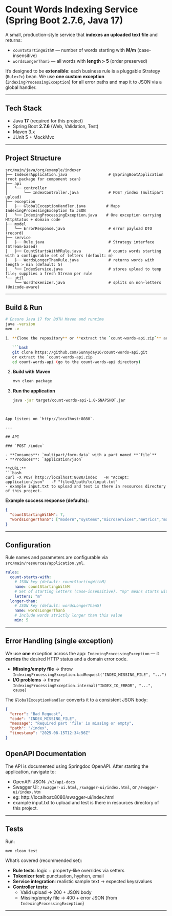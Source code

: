 # Count Words Indexing Service (Spring Boot 2.7.6, Java 17)

A small, production-style service that **indexes an uploaded text file** and returns:

- `countStartingWithM` — number of words starting with **M/m** (case-insensitive)
- `wordsLongerThan5` — all words with **length > 5** (order preserved)

It’s designed to be **extensible**: each business rule is a pluggable Strategy (`Rule<?>`) bean.
We use **one custom exception** (`IndexingProcessingException`) for all error paths and map it to JSON via a global handler.

---

## Tech Stack

- Java **17** (required for this project)
- Spring Boot **2.7.6** (Web, Validation, Test)
- Maven 3.x
- JUnit 5 + MockMvc

---

## Project Structure

```
src/main/java/org/example/indexer
├── IndexerApplication.java                  # @SpringBootApplication (root package for component scan)
├── api
│   └── controller
│       └── IndexController.java             # POST /index (multipart upload)
├── exception
│   ├── GlobalExceptionHandler.java         # Maps IndexingProcessingException to JSON
│   └── IndexingProcessingException.java    # One exception carrying HttpStatus + domain code
├── model
│   └── ErrorResponse.java                   # error payload DTO (record)
├── service
│   ├── Rule.java                            # Strategy interface (Stream-based)
│   ├── CountStartsWithMRule.java            # counts words starting with a configurable set of letters (default: m)
│   ├── WordsLongerThanRule.java             # returns words with length > min (default: 5)
│   └── IndexService.java                    # stores upload to temp file; supplies a fresh Stream per rule
└── util
    └── WordTokenizer.java                   # splits on non-letters (Unicode-aware)
```

---

## Build & Run

```bash
# Ensure Java 17 for BOTH Maven and runtime
java -version
mvn -v

1. **Clone the repository** or **extract the `count-words-api.zip`** archive

   ```bash
   git clone https://github.com/Sunnyday16/count-words-api.git
   or extract the `count-words-api.zip 
   cd count-words-api (go to the count-words-api directory)
   ```


2. **Build with Maven**

   ```bash
   mvn clean package
   ```

3. **Run the application**

   ```bash
   java -jar target/count-words-api-1.0-SNAPSHOT.jar
 
```

App listens on `http://localhost:8080`.

---

## API

### `POST /index`

- **Consumes**: `multipart/form-data` with a part named **`file`**
- **Produces**: `application/json`

**cURL:**
```bash
curl -X POST http://localhost:8080/index   -H "Accept: application/json"   -F "file=@/path/to/input.txt"
- example input.txt to upload and test is there in resources directory of this project.
```

**Example success response (defaults):**
```json
{
  "countStartingWithM": 7,
  "wordsLongerThan5": ["modern","systems","microservices","metrics","matter"]
}
```
---

## Configuration

Rule names and parameters are configurable via `src/main/resources/application.yml`.

```yaml
rules:
  count-starts-with:
    # JSON key (default: countStartingWithM)
    name: countStartingWithM
    # Set of starting letters (case-insensitive). "mp" means starts with m OR p.
    letters: "m"
  longer-than:
    # JSON key (default: wordsLongerThan5)
    name: wordsLongerThan5
    # Include words strictly longer than this value
    min: 5
```


---

## Error Handling (single exception)

We use **one** exception across the app: `IndexingProcessingException` — it **carries** the desired HTTP status and a domain error code.

- **Missing/empty file** → throw `IndexingProcessingException.badRequest("INDEX_MISSING_FILE", "...")`
- **I/O problems** → throw `IndexingProcessingException.internal("INDEX_IO_ERROR", "...", cause)`

The `GlobalExceptionHandler` converts it to a consistent JSON body:
```json
{
  "error": "Bad Request",
  "code": "INDEX_MISSING_FILE",
  "message": "Required part 'file' is missing or empty",
  "path": "/index",
  "timestamp": "2025-08-15T12:34:56Z"
}
```
## OpenAPI Documentation

The API is documented using Springdoc OpenAPI. After starting the application, navigate to:

- OpenAPI JSON: `/v3/api-docs`
- Swagger UI: `/swagger-ui.html`, `/swagger-ui/index.html`, or `/swagger-ui/index.htm`
- eg: http://localhost:8080/swagger-ui/index.html
- example input.txt to upload and test is there in resources directory of this project.

---

## Tests

Run:
```bash
mvn clean test
```

What’s covered (recommended set):
- **Rule tests**: logic + property-like overrides via setters
- **Tokenizer test**: punctuation, hyphen, email
- **Service integration**: realistic sample text → expected keys/values
- **Controller tests**:
  - Valid upload → 200 + JSON body
  - Missing/empty file → 400 + error JSON (from `IndexingProcessingException`)

---


